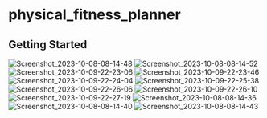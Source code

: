 # physical_fitness_planner



## Getting Started
![Screenshot_2023-10-08-08-14-48](https://github.com/Tarekyousseff/physical_fitness_planner/assets/149389639/940dbac9-910f-4925-be51-2ecfee44cd69)
![Screenshot_2023-10-08-08-14-52](https://github.com/Tarekyousseff/physical_fitness_planner/assets/149389639/1119e698-f0df-484b-a369-4b9f90d23ca6)
![Screenshot_2023-10-09-22-23-06](https://github.com/Tarekyousseff/physical_fitness_planner/assets/149389639/68997f3d-eb49-4b9f-bf32-73c6e64745a9)
![Screenshot_2023-10-09-22-23-46](https://github.com/Tarekyousseff/physical_fitness_planner/assets/149389639/5486c787-1eaf-456e-b337-22f70c1c019c)
![Screenshot_2023-10-09-22-24-04](https://github.com/Tarekyousseff/physical_fitness_planner/assets/149389639/ade22906-dcf5-4662-8139-5bcfd6aac54a)
![Screenshot_2023-10-09-22-25-38](https://github.com/Tarekyousseff/physical_fitness_planner/assets/149389639/16d7abf1-e82d-4bd6-9cfb-b5375e4ec739)
![Screenshot_2023-10-09-22-26-06](https://github.com/Tarekyousseff/physical_fitness_planner/assets/149389639/ec52d59f-a7e5-46d2-b0b0-10ae63872082)
![Screenshot_2023-10-09-22-26-10](https://github.com/Tarekyousseff/physical_fitness_planner/assets/149389639/0b5ab2b8-2a6f-4336-94c5-32cb8f8b0458)
![Screenshot_2023-10-09-22-27-19](https://github.com/Tarekyousseff/physical_fitness_planner/assets/149389639/ae874051-2506-4937-8526-3ce677a38228)
![Screenshot_2023-10-08-08-14-36](https://github.com/Tarekyousseff/physical_fitness_planner/assets/149389639/1f0d1d16-4373-4cf7-acb8-2c332bc5f35a)
![Screenshot_2023-10-08-08-14-40](https://github.com/Tarekyousseff/physical_fitness_planner/assets/149389639/58f9182f-731b-4780-87d5-de1c341a28f4)
![Screenshot_2023-10-08-08-14-43](https://github.com/Tarekyousseff/physical_fitness_planner/assets/149389639/7410091c-8c3b-43a6-b806-c3f4c6a58f2b)





 
 

